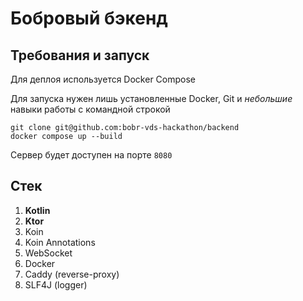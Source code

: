 # Бобровый бэкенд

## Требования и запуск

Для деплоя используется Docker Compose

Для запуска нужен лишь установленные Docker, Git и _небольшие_ навыки работы с командной строкой

```shell
git clone git@github.com:bobr-vds-hackathon/backend
docker compose up --build
```

Сервер будет доступен на порте `8080`

## Стек

1. **Kotlin**
2. **Ktor**
3. Koin
4. Koin Annotations
3. WebSocket
4. Docker
5. Caddy (reverse-proxy)
6. SLF4J (logger)
